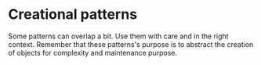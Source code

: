 # Creational patterns

Some patterns can overlap a bit. Use them with care and in the right context. Remember that these patterns's purpose is to abstract the creation of objects for complexity and maintenance purpose.
